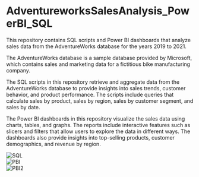 # AdventureworksSalesAnalysis_PowerBI_SQL
This repository contains SQL scripts and Power BI dashboards that analyze sales data from the AdventureWorks database for the years 2019 to 2021.

The AdventureWorks database is a sample database provided by Microsoft, which contains sales and marketing data for a fictitious bike manufacturing company.

The SQL scripts in this repository retrieve and aggregate data from the AdventureWorks database to provide insights into sales trends, customer behavior, and product performance. The scripts include queries that calculate sales by product, sales by region, sales by customer segment, and sales by date.

The Power BI dashboards in this repository visualize the sales data using charts, tables, and graphs. The reports include interactive features such as slicers and filters that allow users to explore the data in different ways. The dashboards also provide insights into top-selling products, customer demographics, and revenue by region.

![SQL](https://user-images.githubusercontent.com/82133467/227469648-d208097b-6ed5-426c-bd1b-abb75606590b.jpg)
<br />
![PBI](https://user-images.githubusercontent.com/82133467/227469626-1fefb371-99f4-4b11-9765-236a738f8c86.jpg)
<br />
![PBI2](https://user-images.githubusercontent.com/82133467/227469641-38dae049-4dbd-4533-8663-1d4aa73d9f3f.jpg)
